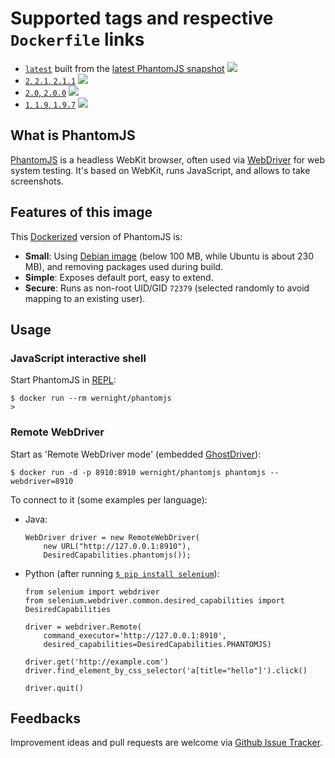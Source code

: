 # Supported tags and respective `Dockerfile` links

  * [`latest`](https://github.com/wernight/docker-phantomjs/blob/master/Dockerfile) built from the [latest PhantomJS snapshot](https://github.com/ariya/phantomjs/commits/master) [![](https://images.microbadger.com/badges/image/wernight/phantomjs.svg)](http://microbadger.com/images/wernight/phantomjs "Get your own image badge on microbadger.com")
  * [`2`, `2.1`, `2.1.1`](https://github.com/wernight/docker-phantomjs/blob/v2.1.1/Dockerfile) [![](https://images.microbadger.com/badges/image/wernight/phantomjs:2.1.svg)](http://microbadger.com/images/wernight/phantomjs "Get your own image badge on microbadger.com")
  * [`2.0`, `2.0.0`](https://github.com/wernight/docker-phantomjs/blob/v2.0.0/Dockerfile) [![](https://images.microbadger.com/badges/image/wernight/phantomjs:2.0.svg)](http://microbadger.com/images/wernight/phantomjs "Get your own image badge on microbadger.com")
  * [`1`, `1.9`, `1.9.7`](https://github.com/wernight/docker-phantomjs/blob/v1.9.7/Dockerfile) [![](https://images.microbadger.com/badges/image/wernight/phantomjs:1.svg)](http://microbadger.com/images/wernight/phantomjs "Get your own image badge on microbadger.com")

## What is PhantomJS

[PhantomJS][phantomjs] is a headless WebKit browser, often used via [WebDriver][webdriver] for web system testing.
It's based on WebKit, runs JavaScript, and allows to take screenshots.


## Features of this image

This [Dockerized][docker] version of PhantomJS is:

 * **Small**: Using [Debian image][debian] (below 100 MB, while Ubuntu is about 230 MB), and removing packages used during build.
 * **Simple**: Exposes default port, easy to extend.
 * **Secure**: Runs as non-root UID/GID `72379` (selected randomly to avoid mapping to an existing user).


## Usage

### JavaScript interactive shell
 
Start PhantomJS in [REPL](http://phantomjs.org/repl.html):

    $ docker run --rm wernight/phantomjs
    >

### Remote WebDriver

Start as 'Remote WebDriver mode' (embedded [GhostDriver](https://github.com/detro/ghostdriver)):

    $ docker run -d -p 8910:8910 wernight/phantomjs phantomjs --webdriver=8910

To connect to it (some examples per language):

  * Java:

        WebDriver driver = new RemoteWebDriver(
            new URL("http://127.0.0.1:8910"),
            DesiredCapabilities.phantomjs());

  * Python (after running [`$ pip install selenium`](https://pypi.python.org/pypi/selenium/)):
  
        from selenium import webdriver
        from selenium.webdriver.common.desired_capabilities import DesiredCapabilities

        driver = webdriver.Remote(
            command_executor='http://127.0.0.1:8910',
            desired_capabilities=DesiredCapabilities.PHANTOMJS)

        driver.get('http://example.com')
        driver.find_element_by_css_selector('a[title="hello"]').click()
        
        driver.quit()


## Feedbacks

Improvement ideas and pull requests are welcome via
[Github Issue Tracker](https://github.com/wernight/docker-phantomjs/issues).

[phantomjs]:        http://phantomjs.org/
[docker]:           https://www.docker.io/
[debian]:           https://registry.hub.docker.com/_/debian/
[webdriver]:        http://www.seleniumhq.org/projects/webdriver/
